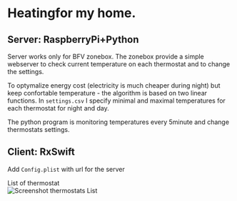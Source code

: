 # Heatingfor my home. 
## Server: RaspberryPi+Python 


Server works only for BFV zonebox. The zonebox provide a simple webserver to check current temperature on each thermostat and to change the settings.

To optymalize energy cost (electricity is much cheaper during night) but keep confortable temperature - the algorithm is based on two linear functions.
In `settings.csv` I specify minimal and maximal temperatures for each thermostat for night and day.

The python program is monitoring temperatures every 5minute and change thermostats settings. 



## Client: RxSwift

Add `Config.plist` with url for the server

List of thermostat<br/>
![Screenshot thermostats List](/HeatingList/Screenshots/list.png)
